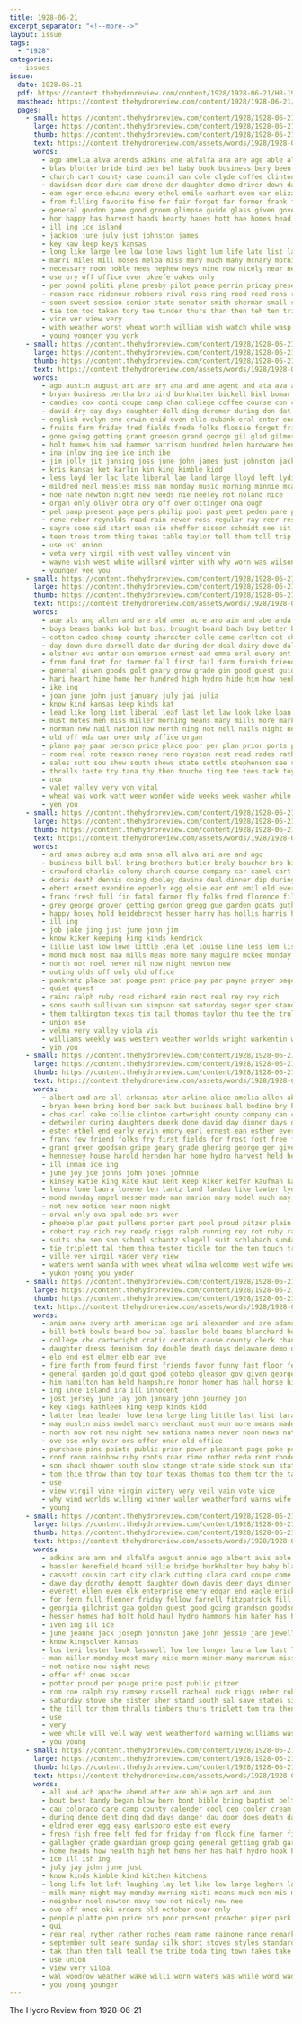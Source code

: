 ```yaml
---
title: 1928-06-21
excerpt_separator: "<!--more-->"
layout: issue
tags:
  - "1928"
categories:
  - issues
issue:
  date: 1928-06-21
  pdf: https://content.thehydroreview.com/content/1928/1928-06-21/HR-1928-06-21.pdf
  masthead: https://content.thehydroreview.com/content/1928/1928-06-21/masthead/HR-1928-06-21.jpg
  pages:
    - small: https://content.thehydroreview.com/content/1928/1928-06-21/small/HR-1928-06-21-01.jpg
      large: https://content.thehydroreview.com/content/1928/1928-06-21/large/HR-1928-06-21-01.jpg
      thumb: https://content.thehydroreview.com/content/1928/1928-06-21/thumbnails/HR-1928-06-21-01.jpg
      text: https://content.thehydroreview.com/assets/words/1928/1928-06-21/HR-1928-06-21-01.txt
      words:
        - ago amelia alva arends adkins ane alfalfa ara are age able alma all august and ani
        - blas blotter bride bird ben bel baby book business bery been boyer boot back big blair blown bro bare better browne burkhalter boston best bros ber bist busi boucher bring ballot black born but buys burry bickel band bee brides began bay
        - church cart county case council can cole clyde coffee clinton child crew city count class cheer come cousin citizen collier cotton capi college coast cross change cos custer coy cold carl caddo curtis
        - davidson door dure dam drone der daughter demo driver down dav dar dinner deme dec doing dent davis drew day dies duty deputy
        - eam eger ence edwina every ethel emile earhart even ear elizabeth earlsboro else ens enid edmond ernest end earl
        - from filling favorite fine for fair forget far former frank found fields flight farm felton full face fallen front friends fellow floyd fails floor fall fast fill first frost firm fewer fred fern farmer fron
        - general gordon game good groom glimpse guide glass given governor ground gov going goes greeson grew george gin getting gave
        - hor happy has harvest hands hearty hanes hott hae homes head huron held house herbert him hydro haynes hot hall har had hatfield holder haugen herndon home hoover hair hearing high headrick hard heard her hand hitch hope houston hal
        - ill ing ice island
        - jackson june july just johnston james
        - key kaw keep keys kansas
        - long like large lee low lone laws light lum life late list lacy left last labor lamp likely lock lay land loss louis line little lowden lair lead lardner
        - marri miles mill moses melba miss mary much many mcnary morning mangum made most mattar monday man men money mon march may moore mana
        - necessary noon noble nees nephew neys nine now nicely near nera north new northern nie night news not nation name
        - ose ory off office over okeefe oakes only
        - per pound politi plane presby pilot peace perrin priday present potter prewitt promise pete persons past pon place president pope pene pretty plank paulen plenty phang part poor people post pears port park pool
        - reason race ridenour robbers rival ross ring rood read rons rains roll rob rom road reside reno running rave
        - soon sweet session senior state senator smith sherman small selves said states see service stockton sugden sister strickland seed safe stover station sheriff set staples strain stole sales school snyders suit son storm side six step second sunday sun south stultz saturday seven strong short strange she store send seems street struck spring stolen strength saw snyder ship shone
        - tie tom too taken tory tee tinder thurs than then teh ten tri thacker talen the teat texas tha town toward thi take them till thomas
        - vice ver view very
        - with weather worst wheat worth william wish watch while wasp window wade western weatherford week way wedding write wells will words wind work weeks win warde went wide wilmer west well welsh was wagon wife
        - young younger you york
    - small: https://content.thehydroreview.com/content/1928/1928-06-21/small/HR-1928-06-21-02.jpg
      large: https://content.thehydroreview.com/content/1928/1928-06-21/large/HR-1928-06-21-02.jpg
      thumb: https://content.thehydroreview.com/content/1928/1928-06-21/thumbnails/HR-1928-06-21-02.jpg
      text: https://content.thehydroreview.com/assets/words/1928/1928-06-21/HR-1928-06-21-02.txt
      words:
        - ago austin august art are ary ana ard ane agent and ata ava ann all alba ave angel ani
        - bryan business bertha bro bird burkhalter bickell biel bomar brother bucklin ball bill ben bine big but beach began bush baptist bene both best buy boy bring bethel been britton better boss boys bridgeport
        - candies cox conti coupe camp chan college coffee course con county cream creek city cook caddo cooks come clinton cake cooker cole chas curtis cress claude cue coffey church can crosswhite
        - david dry day days daughter doll ding deremer during don dat done dinner daughters dunn
        - english evelyn ene erwin enid even elle eubank eral enter end elisabeth ewer every esson eubanks
        - fruits farm friday fred fields freda folks flossie forget friends first flowers frank found for fun foot fill free fay fall franks from front few fresh fleeman
        - gone going getting grant greeson grand george gil glad gilmore given gregory gene grain gut goria good goes geary goldie
        - holt humes him had hammer harrison hundred helen hardware henkes harry hart happy hoh harting hinton houston homes held has hoover heide hes hose hydro her harvest hie home hon honor henry hall
        - ina inlow ing iee ice inch ibe
        - jim jolly jit jansing joss june john james just johnston jack july
        - kris kansas ket karlin kin king kimble kidd
        - less loyd ler lac late liberal lae land large lloyd left lydia little line leh law lucille loe lee lena lett last longest
        - mildred meal measles miss man monday music morning minnie mcalester mertin method most model mary martin many messer mclarty made market morrison matters mile miller much mor meals
        - noe nate newton night new needs nie neeley not noland nice
        - organ only oliver obra ory off over ottinger ona ough
        - pel paup present page pers philip pool past peet peden pare plant pass par per price place pastor pana people pauline
        - rene reber reynolds road rain rever ross regular ray reer rest rains ruhl rece real ready rowe raymond reasons
        - sayre sone sid start sean sie sheffer sisson schmidt see sit she senator sun still set small sine service seems sell strickland shape smith sheriff sad state sullens say south sunday steele sunda sing step store son soon saturday syed summer season sister servi seen
        - teen treas trom thing takes table taylor tell them toll trip townsend try thomason thurs tak the tom tho take taken
        - use usi union
        - veta very virgil vith vest valley vincent vin
        - wayne wish west white willard winter with why worn was wilson way worth window walter week williams well weeks water wil work while weather went weathers wheat will
        - younger yee you
    - small: https://content.thehydroreview.com/content/1928/1928-06-21/small/HR-1928-06-21-03.jpg
      large: https://content.thehydroreview.com/content/1928/1928-06-21/large/HR-1928-06-21-03.jpg
      thumb: https://content.thehydroreview.com/content/1928/1928-06-21/thumbnails/HR-1928-06-21-03.jpg
      text: https://content.thehydroreview.com/assets/words/1928/1928-06-21/HR-1928-06-21-03.txt
      words:
        - aue als ang allen ard are ald amer acre aro aim and abe anda alfred able author arkansas aden aly american all
        - boys beams banks bob but busi brought board bach buy better brief bis boll bartgis business beach boon bove beall bal bank been broad bas bart bankers banta bradley baler block bring best book bill begin banker buyers
        - cotton caddo cheap county character colle came carlton cot chair cates candace call corn chips certain city con cown col chee cases car cham course count candi cee college clyde cause
        - day down dure darnell date dar during der deal dairy dove daley desire delin dollar done dato dente demo duce dungan dard dust
        - elstner eva enter ean emerson ernest ead emma eral every ent easy ether even elk est ery early
        - from fand fret for farmer fall first fail farm furnish friends far fast few frank forma
        - general given goods golt geary grow grade gin good guest guide glen gali
        - hari heart hime home her hundred high hydro hide him how henke hie haw held hulls honda has had hall hue hinton handle health helter
        - ike ing
        - joan june john just january july jai julia
        - know kind kansas keep kinds kat
        - lead like long lint liberal leaf last let law look lake loan lee loe light ligon lock less lulu lahoma large lite lay
        - must motes men miss miller morning means many mills more market mat manel most mada money made much minors may mauk members merchan mar
        - norman new nail nation now north ning not nell nails night never
        - old off oda oar over only office organ
        - plane pay paar person price place poor per plan prior ports pare paper profit pounds pee pro prom past points poage part par pull prise prewitt
        - room real rote reason raney reno royston rest read rades rather res roth rons rule record route run rat rae ruth
        - sales sutt sou show south shows state settle stephenson see sick such stains strick second stats states size soe said say shape sons season stole sito sunday self star staple styler selling son shall seed scott student steers school special sample sale summer set sous stan service sand shown sine styles start seas sher six scholar supper
        - thralls taste try tana thy then touche ting tee tees tack toy trom tie tate times teats tag thee thing tra thomas test thore tor take tail ton termine tow the tan them thor than teat
        - use
        - valet valley very von vital
        - wheat was work watt weer wonder wide weeks week washer while west won wider will want winners well wash write worthy wells wit with world williams
        - yen you
    - small: https://content.thehydroreview.com/content/1928/1928-06-21/small/HR-1928-06-21-04.jpg
      large: https://content.thehydroreview.com/content/1928/1928-06-21/large/HR-1928-06-21-04.jpg
      thumb: https://content.thehydroreview.com/content/1928/1928-06-21/thumbnails/HR-1928-06-21-04.jpg
      text: https://content.thehydroreview.com/assets/words/1928/1928-06-21/HR-1928-06-21-04.txt
      words:
        - ard amos aubrey aid ama anna all alva ari are and ago
        - business bill ball bring brothers butler braly boucher bro billie been beth brecht better base both buy best begin bing bradley bettinger bouquet boys bare berwick birden
        - crawford charlie colony church course company car camel cart child come carl cody city cattle claney corn care certain cox cartwright cena craw can clyde came carnegie
        - doris death dennis doing dooley davina deal dinner dip during double day dora down dav duke dine days daughter ditmore denny
        - ebert ernest exendine epperly egg elsie ear ent emil eld every
        - frank fresh full fin fatal farmer fly folks fred florence filler fam falling first flies few friday ford farm fine fix fore for from
        - grey george grover getting gordon gregg gue garden goats guthrie going gallon glad gari
        - happy hosey hold heidebrecht hesser harry has hollis harris hatfield home hail halle hack hydro hess had hand harvey her hamilton heide hasbrook hill how ham hay head
        - ill ing
        - job jake jing just june john jim
        - know kiker keeping king kinds kendrick
        - lillie last low lowe little lena let louise line less lem list lanning long
        - mond much most maa mills meas more many maguire mckee monday market mulder milk miller miss made mittie mange mound mission mineral mountain money
        - north not noel never nil now night newton new
        - outing olds off only old office
        - pankratz place pat poage pent price pay par payne prayer page pleasant per pail part past porch paxton pearson
        - quiet quest
        - rains ralph ruby road richard rain rest real rey roy rich
        - sons south sullivan sun simpson sat saturday seger sper stands son season stockman save signs set standard state stock sell she sur sermon selling sales special spies spray scott sinks school sick store shower sturgill sunday silas suter service sweet stockton
        - them talkington texas tim tail thomas taylor thu tee the trull take trad ton till than ten
        - union use
        - velma very valley viola vis
        - williams weekly was western weather worlds wright warkentin wife way will well weeks week water want work went west with wil
        - yin you
    - small: https://content.thehydroreview.com/content/1928/1928-06-21/small/HR-1928-06-21-05.jpg
      large: https://content.thehydroreview.com/content/1928/1928-06-21/large/HR-1928-06-21-05.jpg
      thumb: https://content.thehydroreview.com/content/1928/1928-06-21/thumbnails/HR-1928-06-21-05.jpg
      text: https://content.thehydroreview.com/assets/words/1928/1928-06-21/HR-1928-06-21-05.txt
      words:
        - albert and are all arkansas ator arline alice amelia allen abe ann
        - bryan been bring bond ber back but business ball bodine bry barnes blagg barber bettie better buckmaster beams buy berry bell brooker bro brother blough bill blum
        - chas carl cake collie clinton cartwright county company can church curtis caller clark city clair clara carnegie carney custer cart cream come charles charlie cost
        - detweiler during daughters duerk done david day dinner days daughter down ditmore dan dun den dardis dunnington denham deal dry dave dewey
        - ester ethel end early ervin emory earl ernest ean esther every eli eakin
        - frank few friend folks fry first fields for frost fost free from ford fam friday farra
        - grant green goodson gripe geary grade ghering george ger given grad gordon gus guest game
        - hennessey house harold herndon har home hydro harvest held helmuth ham henry hin howey hood harry horace herbert has her hopewell had harder hammons
        - ill inman ice ing
        - june joy joe johns john jones johnnie
        - kinsey katie king kate kaut kent keep kiker keifer kaufman kathryne
        - leona lone laura lorene len lantz land landau like lawter lydia later lila lam lee let liggett longer levi last
        - mond monday mapel messer made man marion mary model much may morning mons mail maud most miller mens marvin money mill mars miss
        - not new notice near noon night
        - orval only ova opal ode ors over
        - phoebe plan past pullens porter part pool proud pitzer plain penn pees pete patterson president pullen place patch pick pleasant por paul present pay
        - robert ray rich roy ready riggs ralph running rey rot ruby raymond rowland reno real
        - suits she sen son school schantz slagell suit schlabach sunday see strong saturday store sunda sun swartzendruber schoo start sallie small sho set steiner sar sell sweeney star show springs shoot sprout stover spring state spain skill swan standard sermon station sandlin silk smith
        - tie triplett tal them thea tester tickle ton the ten touch trip thelma town thomas tom than tickel
        - ville vey virgil vader very view
        - waters went wanda with week wheat wilma welcome west wife weal works watkins work wright willingham word water wave wyatt winter weatherford weathers wool walter was will wise working
        - yukon young you yoder
    - small: https://content.thehydroreview.com/content/1928/1928-06-21/small/HR-1928-06-21-06.jpg
      large: https://content.thehydroreview.com/content/1928/1928-06-21/large/HR-1928-06-21-06.jpg
      thumb: https://content.thehydroreview.com/content/1928/1928-06-21/thumbnails/HR-1928-06-21-06.jpg
      text: https://content.thehydroreview.com/assets/words/1928/1928-06-21/HR-1928-06-21-06.txt
      words:
        - anim anne avery arth american ago ari alexander and are adams anna arter able adam all anon angel alva
        - bill both bowls board bow bal bassler bold beams blanchard beach blow brides burden black but been baby brother bonds brunken bark bath better
        - college che cartwright cratic certain cause county clerk chance can crisp carolina cap cox colorado come city congress col carmen cast carlen came cater
        - daughter dress dennison doy double death days delaware demo date during daily dainty dunn down duke day done deal
        - elo end est elmer ebb ear eve
        - fire forth from found first friends favor funny fast floor felix fish franklin forrest for fore fatal foot few fail fruit full flowers favorite
        - general garden gold gout good gotebo gleason gov given george gladys glass geraldine georgia gray genera
        - him hamilton ham held hampshire honor homer has hall horse hint high her human had hieb hick how hand horn home howard house hydro
        - ing ince island ira ill innocent
        - jost jersey june jay joh january john journey jon
        - key kings kathleen king keep kinds kidd
        - latter leas leader love lena large ling little last list lara long land law lady lent later lower
        - may muslin miss model march merchant must mun more means made miller men morris might mary mean much mathis meyer marriage maybe most merrill man many mens miler
        - north now not neu night new nations names never noon news nation neck
        - ove ose only over ors offer oner old office
        - purchase pins points public prior power pleasant page poke people province pick place pack picking past pin pump pride prophet providence pauline pastel plate pro paper phil per piano pull pair payne pot part price poor president punch
        - roof room rainbow ruby roots roar rime rother reda rent rhode rather ramey riggs rolling rea rear route role rou roebuck reading ready ridge
        - son shock shower south slow stange strate side stock sun state stores sale saturday steady see stockton self shall sons sears selling still styles sad simple stand string sunday swartzendruber sup sur soap sweet sin simmons sick sincere states show school stately sam sat sense season stocks setting story said session second she seas style set
        - tom thie throw than toy tour texas thomas too them tor the take ton then tune title tue thead tobe taylor takes tal town times tong
        - use
        - view virgil vine virgin victory very veil vain vote vice
        - why wind worlds willing winner waller weatherford warns wife with will worley washita white week wash willingham work web wires well wearing wesley went washington wedding word wise world wooden won write war want was
        - young
    - small: https://content.thehydroreview.com/content/1928/1928-06-21/small/HR-1928-06-21-07.jpg
      large: https://content.thehydroreview.com/content/1928/1928-06-21/large/HR-1928-06-21-07.jpg
      thumb: https://content.thehydroreview.com/content/1928/1928-06-21/thumbnails/HR-1928-06-21-07.jpg
      text: https://content.thehydroreview.com/assets/words/1928/1928-06-21/HR-1928-06-21-07.txt
      words:
        - adkins are ann and alfalfa august annie ago albert avis able arthur ast angeles
        - bassler benefield board billie bridge burkhalter buy baby blackwell beach beams brother been but browne bernie benny barber berry barr bale block bloom
        - cassett cousin cart city clark cutting clara card coupe come creek colorado corn carl cot cotton credit cedar cost came curnutt car cope cox clyde church
        - dave day dorothy demott daughter down davis deer days dinner
        - everett ellen even elk enterprise emery edgar end eagle erick eva every ernest
        - for fern full flenner friday fellow farrell fitzpatrick fill farm from fry fore fell frank farra frans far fay
        - georgia gilchrist gaa golden guest good going grandson goodson geary glad
        - hesser homes had holt hold haul hydro hammons him hafer has home hibbs hubert hay hiatt her
        - iven ing ill ice
        - june jeanne jack joseph johnston jake john jessie jane jewell
        - know kingsolver kansas
        - los levi lester look lasswell low lee longer laura law last left
        - man miller monday most mary mise morn miner many marcrum missouri must morgan may mar miss men more
        - not notice new night news
        - offer off ones oscar
        - potter proud per poage price past public pitzer
        - rom roe ralph roy ramsey russell racheal ruck riggs reber robertson
        - saturday stove she sister sher stand south sal save states side standing share sas sunday shaw start struck sha sam sat
        - the till tor them thralls timbers thurs triplett tom tra then tag toward town texola
        - use
        - very
        - wee while will well way went weatherford warning williams was word west wayne wells wheel wykert working week with white wil
        - you young
    - small: https://content.thehydroreview.com/content/1928/1928-06-21/small/HR-1928-06-21-08.jpg
      large: https://content.thehydroreview.com/content/1928/1928-06-21/large/HR-1928-06-21-08.jpg
      thumb: https://content.thehydroreview.com/content/1928/1928-06-21/thumbnails/HR-1928-06-21-08.jpg
      text: https://content.thehydroreview.com/assets/words/1928/1928-06-21/HR-1928-06-21-08.txt
      words:
        - all aud ach apache abend atter are able ago art and aun
        - bout best bandy began blow born bont bible bring baptist belt but buys both blue body butter bunch been back balt brought
        - cau colorado care camp county calender cool ceo cooler cream city cole caddo catching comp col cal church corn can crawford cos call collins come con coll calendar carnival
        - during dence dent ding dad days danger dau door does death dav day down
        - eldred even egg easy earlsboro este est every
        - fresh fish free felt fed for friday from flock fine farmer first finley fairy foot friesen far fire few face friends faithful found
        - gallagher grade guardian group going general getting grab garvey good gene gas gentle georgette
        - home heads how health high hot hens her has half hydro hook held hundred head hatfield him hon holter had
        - ice ill ish ing
        - july jay john june just
        - know kinds kimble kind kitchen kitchens
        - long life lot left laughing lay let like low large leghorn larger last lardner less lloyd lale live luke
        - milk many might may monday morning misti means much men mis more must mas market music mere mento miss man
        - neighbor noel newton navy now not nicely new nee
        - ove off ones oki orders old october over only
        - people platte pen price pro poor present preacher piper park pond perch pleasant president pack person page past
        - qui
        - rear real ryther rather roches ream rame rainone range remark read rey ros reber ramey reason room ring run road
        - september sult seare sunday silk short stoves styles standard service side small store summer stom surpris sister sides son she stock still steers sun special soon sisson said school sword second saturday sale seu set sell say see surprise seems straight size student sage sund such
        - tak than then talk teall the tribe toda ting town takes take tra try tue turn tat thi tong tory times them tish train
        - use union
        - view very viloa
        - wal woodrow weather wake willi worn waters was while word wade white went why worth wheat willing weight want weeks water weak way well wil with week walk will
        - you young younger
---
```


The Hydro Review from 1928-06-21

<!--more-->

